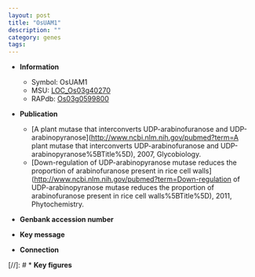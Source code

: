 ```yaml
---
layout: post
title: "OsUAM1"
description: ""
category: genes
tags: 
---
```


* **Information**  
    + Symbol: OsUAM1  
    + MSU: [LOC_Os03g40270](http://rice.uga.edu/cgi-bin/ORF_infopage.cgi?orf=LOC_Os03g40270)  
    + RAPdb: [Os03g0599800](https://rapdb.dna.affrc.go.jp/locus/?name=Os03g0599800)  

* **Publication**  
    + [A plant mutase that interconverts UDP-arabinofuranose and UDP-arabinopyranose](http://www.ncbi.nlm.nih.gov/pubmed?term=A plant mutase that interconverts UDP-arabinofuranose and UDP-arabinopyranose%5BTitle%5D), 2007, Glycobiology.
    + [Down-regulation of UDP-arabinopyranose mutase reduces the proportion of arabinofuranose present in rice cell walls](http://www.ncbi.nlm.nih.gov/pubmed?term=Down-regulation of UDP-arabinopyranose mutase reduces the proportion of arabinofuranose present in rice cell walls%5BTitle%5D), 2011, Phytochemistry.

* **Genbank accession number**  

* **Key message**  

* **Connection**  

[//]: # * **Key figures**  


